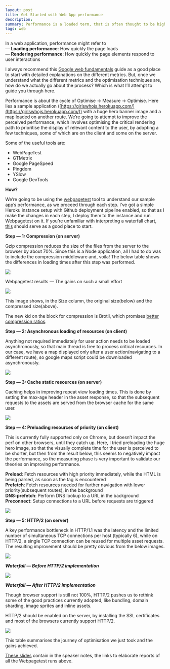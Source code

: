 ```yaml
---
layout: post
title: Get Started with Web App performance
description: 
summary: Performance is a loaded term, that is often thought to be high fidelity stuff to be performed at the end of development, but understanding the factors and techniques that constitute good performance will help inculcate it as a habit in the development cycle. I hope this post will serve as a good introduction on how to approach web performance optimisation, by looking at a few basic techniques.
tags: web
---
```


In a web application, performance might refer to  
— **Loading performance**: How quickly the page loads  
— **Rendering performance**: How quickly the page elements respond to user interactions

I always recommend this [Google web fundamentals](https://developers.google.com/web/fundamentals/performance/rail) guide as a good place to start with detailed explanations on the different metrics. But, once we understand what the different metrics and the optimisation techniques are, how do we actually go about the process? Which is what I’ll attempt to guide you through here.

Performance is about the cycle of Optimise -> Measure -> Optimise. Here lies a sample application ([https://girlswhojs.herokuapp.com/](https://girlswhojs.herokuapp.com/)) with a huge hero banner image and a map loaded on another route. We’re going to attempt to improve the perceived performance, which involves optimising the critical rendering path to prioritise the display of relevant content to the user, by adopting a few techniques, some of which are on the client and some on the server.

Some of the useful tools are:

*   WebPageTest
*   GTMetrix
*   Google PageSpeed
*   Pingdom
*   YSlow
*   Google DevTools

**How?**

We’re going to be using the [webpagetest](http://www.webpagetest.org/) tool to understand our sample app’s performance, as we proceed through each step. I’ve got a simple Heroku instance setup with Github deployment pipeline enabled, so that as I make the changes in each step, I deploy them to the instance and run Webpagetest on it. If you’re unfamiliar with interpreting a waterfall chart, [this](https://blog.radware.com/applicationdelivery/wpo/2014/03/waterfalls-101-how-to-use-a-waterfall-chart-to-diagnose-performance-pains/) should serve as a good place to start.

**Step — 1: Compression (on server)**

Gzip compression reduces the size of the files from the server to the browser by about 70%. Since this is a Node application, all I had to do was to include the compression middleware and, voila! The below table shows the differences in loading times after this step was performed.

![](https://miro.medium.com/max/1400/1*0ZR6R3b-8HvQikYQargoIw.png)

Webpagetest results — The gains on such a small effort

![](https://miro.medium.com/max/1400/1*5UeFOCHoK-Iybt7XI2k5Mg.png)

This image shows, in the Size column, the original size(below) and the compressed size(above).

The new kid on the block for compression is Brotli, which promises [better compression ratios](https://blogs.akamai.com/2016/02/understanding-brotlis-potential.html).

**Step — 2: Asynchronous loading of resources (on client)**

Anything not required immediately for user action needs to be loaded asynchronously, so that main thread is free to process critical resources. In our case, we have a map displayed only after a user action(navigating to a different route), so google maps script could be downloaded asynchronously.

<script src=”[https://maps.googleapis.com/maps/api/js?&key=x](https://maps.googleapis.com/maps/api/js?&amp;key=AIzaSyC5kgVtsX9_WAWV-4Vzp77gs9mxs9hsE7o)yz" async></script>

![](https://miro.medium.com/max/1400/1*JJxpoBguys-ZTTgJ_TGwuA.png)

**Step — 3: Cache static resources (on server)**

Caching helps in improving repeat view loading times. This is done by setting the max-age header in the asset response, so that the subsequent requests to the assets are served from the browser cache for the same user.

![](https://miro.medium.com/max/1400/1*vzPYZ7v8zAQXh4oOUDCvGg.png)

**Step — 4: Preloading resources of priority (on client)**

This is currently fully supported only on Chrome, but doesn’t impact the perf on other browsers, until they catch up. Here, I tried preloading the huge hero image, so that the visually complete time for the user is perceived to be shorter, but then from the result below, this seems to negatively impact the performance, so the measuring phase is very important to validate our theories on improving performance.

**Preload**: Fetch resources with high priority immediately, while the HTML is being parsed, as soon as the tag is encountered  
**Prefetch**: Fetch resources needed for further navigation with lower priority(subsequent routes), in the background  
**DNS-prefetch**: Perform DNS lookup to a URL in the background  
**Preconnect**: Setup connections to a URL before requests are triggered

<link rel=”preload” as=”font” type=”font/woff” href=”/fonts/font.woff2">

![](https://miro.medium.com/max/1400/1*FJxi1xbDLtnuZe1FhQ-E5Q.png)

**Step — 5: HTTP/2 (on server)**

A key performance bottleneck in HTTP/1.1 was the latency and the limited number of simultaneous TCP connections per host (typically 6), while on HTTP/2, a single TCP connection can be reused for multiple asset requests. The resulting improvement should be pretty obvious from the below images.

![](https://miro.medium.com/max/1400/1*rxAFX60xZAQ8JSGlenOzBA.png)

***Waterfall — Before HTTP/2 implementation***

![](https://miro.medium.com/max/1400/1*7JQo23Go3XVktkcbVlXhzA.png)

***Waterfall — After HTTP/2 implementation***

Though browser support is still not 100%, HTTP/2 pushes us to rethink some of the good practices currently adopted, like bundling, domain sharding, image sprites and inline assets.

HTTP/2 should be enabled on the server, by installing the SSL certificates and most of the browsers currently support HTTP/2.

![](https://miro.medium.com/max/1400/1*nV1MAlQr7i2CYat7qzqGsw.png)

This table summarises the journey of optimisation we just took and the gains achieved.

[These slides](http://slides.com/anbarasiu/deck) contain in the speaker notes, the links to elaborate reports of all the Webpagetest runs above.